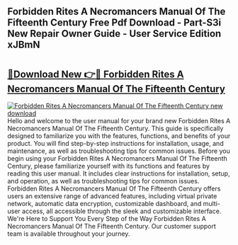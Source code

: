 ## Forbidden Rites A Necromancers Manual Of The Fifteenth Century Free Pdf Download - Part-S3i New Repair Owner Guide - User Service Edition xJBmN

# <h2><a href="http://bc26623.oget.top/?id=Forbidden+Rites+A+Necromancers+Manual+Of+The+Fifteenth+Century">🔗Download New 👉🔴 Forbidden Rites A Necromancers Manual Of The Fifteenth Century</a></h2>

[![Forbidden Rites A Necromancers Manual Of The Fifteenth Century new download](https://i.imgur.com/5g1atiW.png)](http://bc26623.oget.top/?id=Forbidden+Rites+A+Necromancers+Manual+Of+The+Fifteenth+Century)
Hello and welcome to the user manual for your brand new Forbidden Rites A Necromancers Manual Of The Fifteenth Century. This guide is specifically designed to familiarize you with the features, functions, and benefits of your product. You will find step-by-step instructions for installation, usage, and maintenance, as well as troubleshooting tips for common issues. Before you begin using your Forbidden Rites A Necromancers Manual Of The Fifteenth Century, please familiarize yourself with its functions and features by reading this user manual. It includes clear instructions for installation, setup, and operation, as well as troubleshooting tips for common issues. Forbidden Rites A Necromancers Manual Of The Fifteenth Century offers users an extensive range of advanced features, including virtual private network, automatic data encryption, customizable dashboard, and multi-user access, all accessible through the sleek and customizable interface. We're Here to Support You Every Step of the Way Forbidden Rites A Necromancers Manual Of The Fifteenth Century. Our customer support team is available throughout your journey.
